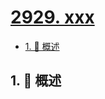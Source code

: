 # [2929. xxx](https://github.com/Tdahuyou/TNotes.leetcode/tree/main/notes/2929.%20xxx)

<!-- region:toc -->

- [1. 📝 概述](#1--概述)

<!-- endregion:toc -->

## 1. 📝 概述
